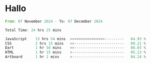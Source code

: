 # Hallo
<!--START_SECTION:waka-->

```rust
From: 07 November 2024 - To: 07 December 2024

Total Time: 24 hrs 25 mins

JavaScript    15 hrs 54 mins  >>>>>>>>>>>>>>>>---------   64.93 %
CSS           2 hrs 15 mins   >>-----------------------   09.21 %
Dart          1 hr 58 mins    >>-----------------------   08.03 %
HTML          1 hr 15 mins    >------------------------   05.13 %
Artboard      1 hr 2 mins     >------------------------   04.24 %
```

<!--END_SECTION:waka-->
